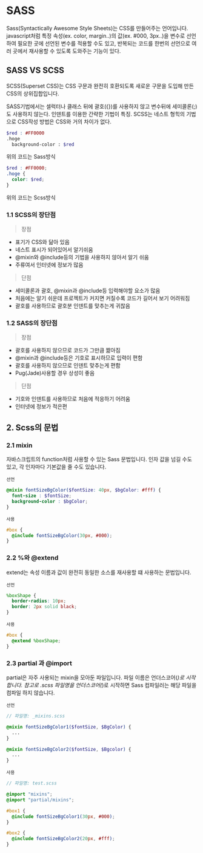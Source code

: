 # SASS

Sass(Syntactically Awesome Style Sheets)는 CSS를 만들어주는 언어입니다.
javascript처럼 특정 속성(ex. color, margin..)의 값(ex. #000, 3px..)을 변수로 선언하여 필요한 곳에 선언된 변수를 적용할 수도 있고, 반복되는 코드를 한번의 선언으로 여러 곳에서 재사용할 수 있도록 도와주는 기능이 있다.

## SASS VS SCSS

SCSS(Superset CSS)는 CSS 구문과 완전히 호환되도록 새로운 구문을 도입해 만든 CSS의 상위집합입니다.

SASS기법에서는 셀럭터나 클래스 뒤에 괄호({})를 사용하지 않고 변수뒤에 세미콜론(;)도 사용하지 않는다. 인덴트를 이용한 간략한 기법이 특징.
SCSS는 네스트 형힉의 기법으로 CSS작성 방법은 CSS와 거의 차이가 없다.

```Scss
$red : #FF0000
.hoge
  background-color : $red
```
위의 코드는 Sass방식


```Scss
$red : #FF0000;
.hoge {
  color: $red;
}
```
위의 코드는 Scss방식

### 1.1 SCSS의 장단점

> 장점

* 표기가 CSS와 닮아 있음
* 네스트 표시가 되어있어서 알기쉬움
* @mixin와 @include등의 기법을 사용하지 않아서 알기 쉬움
* 주류여서 인터넷에 정보가 많음

> 단점

* 세미콜론과 괄호, @mixin과 @include등 입력해야할 요소가 많음
* 처음에는 알기 쉬운데 프로젝트가 커지면 커질수록 코드가 길어서 보기 어려워짐
* 괄호를 사용하므로 괄호분 인덴트를 맞추는게 귀찮음

### 1.2 SASS의 장단점

> 장점

* 괄호를 사용하지 않으므로 코드가 그만큼 짦아짐
* @mixin과 @include등은 기호로 표시하므로 입력이 편함
* 괄호를 사용하지 않으므로 인덴트 맞추는게 편함
* Pug(Jade)사용할 경우 상성이 좋음

> 단점

* 기호와 인덴트를 사용하므로 처음에 적응하기 어려움
* 인터넷에 정보가 적은편

## 2. Scss의 문법

### 2.1 mixin

자바스크립트의 function처럼 사용할 수 있는 Sass 문법입니다. 인자 값을 넘길 수도 있고, 각 인자마다 기본값을 줄 수도 있습니다.

`선언`
```Scss
@mixin fontSizeBgColor($fontSize: 40px, $bgColor: #fff) {
  font-size : $fontSize;
  background-color : $bgColor;
}
```

`사용`
```Scss
#box {
  @include fontSizeBgColor(30px, #000);
}
```

### 2.2 %와 @extend

extend는 속성 이름과 값이 완전히 동일한 소스를 재사용할 떄 사용하는 문법입니다.

`선언`
```Scss
%boxShape {
  border-radius: 10px;
  border: 2px solid black;
}
```

`사용`
```Scss
#box {
  @extend %boxShape;
}
```

### 2.3  partial 과 @import

partial은 자주 사용되는 mixin을 모아둔 파일입니다. 파일 이름은 언더스코어(_)로 시작합니다. 참고로 .scss 파일명을 언더스코어(_)로 시작하면 Sass 컴파일러는 해당 파일을 컴파일 하지 않습니다.

`선언`
```Scss
// 파일명: _mixins.scss

@mixin fontSizeBgColor1($fontSize, $BgColor) {
  ...
}

@mixin fontSizeBgColor2($fontSize, $Bgcolor) {
  ...
}
```

`사용`
```Scss
// 파일명: test.scss

@import "mixins";
@import "partial/mixins";

#box1 {
  @include fontSizeBgColor1(30px, #000);
}

#box2 {
  @include fontSizeBgColor2(20px, #fff);
}
```